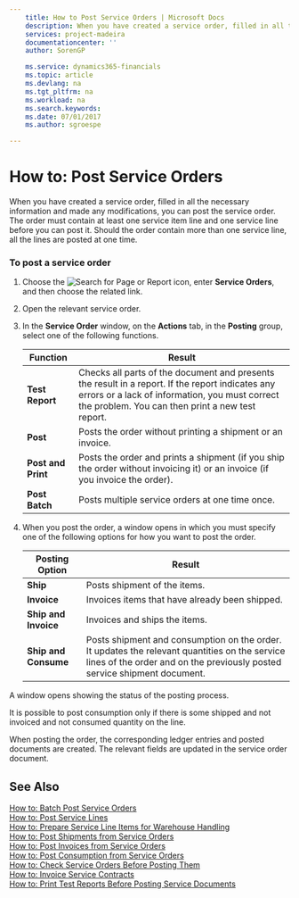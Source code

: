 ```yaml
---
    title: How to Post Service Orders | Microsoft Docs
    description: When you have created a service order, filled in all the necessary information and made any modifications, you can post the service order. The order must contain at least one service item line and one service line before you can post it. Should the order contain more than one service line, all the lines are posted at one time.
    services: project-madeira
    documentationcenter: ''
    author: SorenGP

    ms.service: dynamics365-financials
    ms.topic: article
    ms.devlang: na
    ms.tgt_pltfrm: na
    ms.workload: na
    ms.search.keywords:
    ms.date: 07/01/2017
    ms.author: sgroespe

---
```

# How to: Post Service Orders
When you have created a service order, filled in all the necessary information and made any modifications, you can post the service order. The order must contain at least one service item line and one service line before you can post it. Should the order contain more than one service line, all the lines are posted at one time.  
  
### To post a service order  
  
1.  Choose the ![Search for Page or Report](media/ui-search/search_small.png "Search for Page or Report icon") icon, enter **Service Orders**, and then choose the related link.  
  
2.  Open the relevant service order.  
  
3.  In the **Service Order** window, on the **Actions** tab, in the **Posting** group, select one of the following functions.  
  
    |**Function**|**Result**|  
    |------------------|----------------|  
    |**Test Report**|Checks all parts of the document and presents the result in a report. If the report indicates any errors or a lack of information, you must correct the problem. You can then print a new test report.|  
    |**Post**|Posts the order without printing a shipment or an invoice.|  
    |**Post and Print**|Posts the order and prints a shipment (if you ship the order without invoicing it) or an invoice (if you invoice the order).|  
    |**Post Batch**|Posts multiple service orders at one time once.|  
  
4.  When you post the order, a window opens in which you must specify one of the following options for how you want to post the order.  
  
    |**Posting Option**|**Result**|  
    |------------------------|----------------|  
    |**Ship**|Posts shipment of the items.|  
    |**Invoice**|Invoices items that have already been shipped.|  
    |**Ship and Invoice**|Invoices and ships the items.|  
    |**Ship and Consume**|Posts shipment and consumption on the order. It updates the relevant quantities on the service lines of the order and on the previously posted service shipment document.|  
  
 A window opens showing the status of the posting process.  
  
 It is possible to post consumption only if there is some shipped and not invoiced and not consumed quantity on the line.  
  
 When posting the order, the corresponding ledger entries and posted documents are created. The relevant fields are updated in the service order document.  
  
## See Also  
 [How to: Batch Post Service Orders](../how-to-batch-post-service-orders.md)   
 [How to: Post Service Lines](../how-to-post-service-lines.md)   
 [How to: Prepare Service Line Items for Warehouse Handling](../how-to-prepare-service-line-items-for-warehouse-handling.md)   
 [How to: Post Shipments from Service Orders](../how-to-post-shipments-from-service-orders.md)   
 [How to: Post Invoices from Service Orders](../how-to-post-invoices-from-service-orders.md)   
 [How to: Post Consumption from Service Orders](../how-to-post-consumption-from-service-orders.md)   
 [How to: Check Service Orders Before Posting Them](../how-to-check-service-orders-before-posting-them.md)   
 [How to: Invoice Service Contracts](../how-to-invoice-service-contracts.md)   
 [How to: Print Test Reports Before Posting Service Documents](../how-to-print-test-reports-before-posting-service-documents.md)